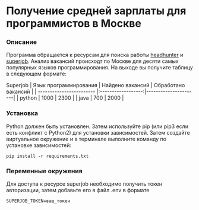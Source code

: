 # Получение средней зарплаты для программистов в Москве

### Описание

Программа обращается к ресурсам для поиска работы [headhunter](https://hh.ru/) и [superjob](https://www.superjob.ru/). Анализ вакансий происходт по Москве для десяти самых популярных языков программирования. На выходе вы получите таблицу в следующем формате:

Superjob
|    Язык программирования | Найдено вакансий   |  Обработано вакансий |
| ------------------------ |:------------------:|----------------------|
|            python        |        1000        |           2300       |
|            java          |        700         |           2000       |

### Установка

Python должен быть установлен. Затем используйте pip (или pip3 если есть конфликт с Python2) для установки зависимостей. Затем создайте виртуальное окружение и в терминале выполните команду по установке зависимостей:

```
pip install -r requirements.txt
```

### Переменные окружения

Для доступа к ресурсе superjob необходимо получить токен авторизации, затем добавьте его в файл .env в формате

`SUPERJOB_TOKEN=ваш_токен`



